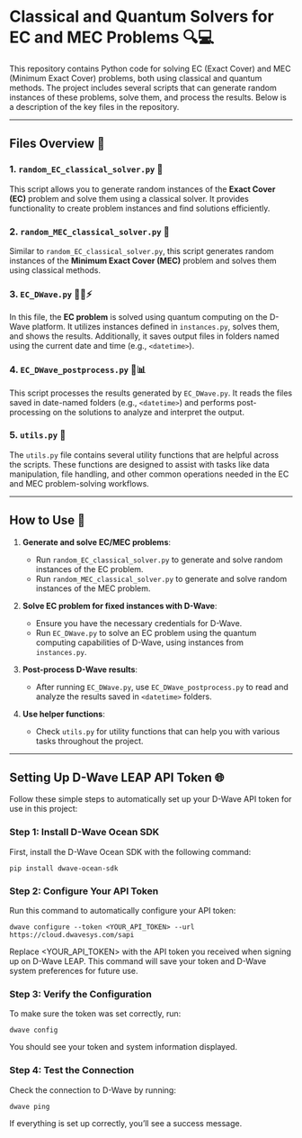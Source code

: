 # Classical and Quantum Solvers for EC and MEC Problems 🔍💻

This repository contains Python code for solving EC (Exact Cover) and MEC (Minimum Exact Cover) problems, both using classical and quantum methods. The project includes several scripts that can generate random instances of these problems, solve them, and process the results. Below is a description of the key files in the repository. 

---
## Files Overview 📂

### 1. `random_EC_classical_solver.py` 🎲
This script allows you to generate random instances of the **Exact Cover (EC)** problem and solve them using a classical solver. It provides functionality to create problem instances and find solutions efficiently.

### 2. `random_MEC_classical_solver.py` 🎲
Similar to `random_EC_classical_solver.py`, this script generates random instances of the **Minimum Exact Cover (MEC)** problem and solves them using classical methods.

### 3. `EC_DWave.py` 🧑‍💻⚡
In this file, the **EC problem** is solved using quantum computing on the D-Wave platform. It utilizes instances defined in `instances.py`, solves them, and shows the results. Additionally, it saves output files in folders named using the current date and time (e.g., `<datetime>`).

### 4. `EC_DWave_postprocess.py` 🧐📊
This script processes the results generated by `EC_DWave.py`. It reads the files saved in date-named folders (e.g., `<datetime>`) and performs post-processing on the solutions to analyze and interpret the output.

### 5. `utils.py` 🔧
The `utils.py` file contains several utility functions that are helpful across the scripts. These functions are designed to assist with tasks like data manipulation, file handling, and other common operations needed in the EC and MEC problem-solving workflows.

---
## How to Use 📝

1. **Generate and solve EC/MEC problems**:
   - Run `random_EC_classical_solver.py` to generate and solve random instances of the EC problem.
   - Run `random_MEC_classical_solver.py` to generate and solve random instances of the MEC problem.

2. **Solve EC problem for fixed instances with D-Wave**:
   - Ensure you have the necessary credentials for D-Wave.
   - Run `EC_DWave.py` to solve an EC problem using the quantum computing capabilities of D-Wave, using instances from `instances.py`.

3. **Post-process D-Wave results**:
   - After running `EC_DWave.py`, use `EC_DWave_postprocess.py` to read and analyze the results saved in `<datetime>` folders.

4. **Use helper functions**:
   - Check `utils.py` for utility functions that can help you with various tasks throughout the project.

---
## Setting Up D-Wave LEAP API Token 🌐
Follow these simple steps to automatically set up your D-Wave API token for use in this project:

### Step 1: Install D-Wave Ocean SDK
First, install the D-Wave Ocean SDK with the following command:
```
pip install dwave-ocean-sdk
```
### Step 2: Configure Your API Token
Run this command to automatically configure your API token:
```
dwave configure --token <YOUR_API_TOKEN> --url https://cloud.dwavesys.com/sapi
```
Replace <YOUR_API_TOKEN> with the API token you received when signing up on D-Wave LEAP.
This command will save your token and D-Wave system preferences for future use.

### Step 3: Verify the Configuration
To make sure the token was set correctly, run:
```
dwave config
```
You should see your token and system information displayed.

### Step 4: Test the Connection
Check the connection to D-Wave by running:
```
dwave ping
```
If everything is set up correctly, you’ll see a success message.
